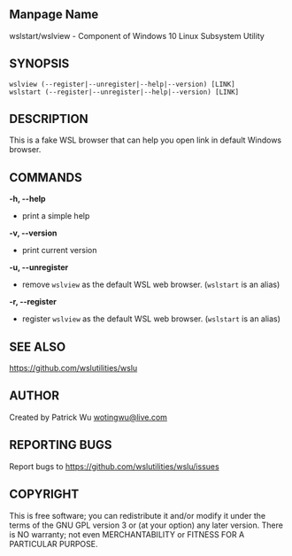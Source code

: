 ## Manpage Name

wslstart/wslview - Component of Windows 10 Linux Subsystem Utility

## SYNOPSIS

```
wslview (--register|--unregister|--help|--version) [LINK]
wslstart (--register|--unregister|--help|--version) [LINK]
```

## DESCRIPTION

This is a fake WSL browser that can help you open link in default Windows browser.

## COMMANDS

**-h, --help**
- print a simple help

**-v, --version**
- print current version

**-u, --unregister**
- remove `wslview` as the default WSL web browser. (`wslstart` is an alias)

**-r, --register**
- register `wslview` as the default WSL web browser. (`wslstart` is an alias)

## SEE ALSO

https://github.com/wslutilities/wslu

## AUTHOR

Created by Patrick Wu <wotingwu@live.com>

## REPORTING BUGS

Report bugs to <https://github.com/wslutilities/wslu/issues>

## COPYRIGHT

This is free software; you can redistribute it and/or modify
it under the terms of the GNU GPL version 3 or (at your option) any later version.
There is NO warranty; not even MERCHANTABILITY or FITNESS FOR A PARTICULAR PURPOSE.